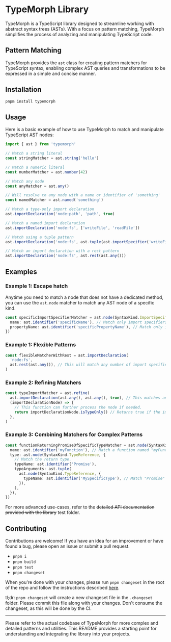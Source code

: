 # TypeMorph Library

TypeMorph is a TypeScript library designed to streamline working with abstract syntax trees (ASTs). With a focus on
pattern matching, TypeMorph simplifies the process of analyzing and manipulating TypeScript code.

## Pattern Matching

TypeMorph provides the `ast` class for creating pattern matchers for TypeScript syntax, enabling complex AST queries and
transformations to be expressed in a simple and concise manner.

## Installation

```sh
pnpm install typemorph
```

## Usage

Here is a basic example of how to use TypeMorph to match and manipulate TypeScript AST nodes:

```typescript
import { ast } from 'typemorph'

// Match a string literal
const stringMatcher = ast.string('hello')

// Match a numeric literal
const numberMatcher = ast.number(42)

// Match any node
const anyMatcher = ast.any()

// Will resolve to any node with a name or identifier of 'something'
const namedMatcher = ast.named('something')

// Match a type-only import declaration
ast.importDeclaration('node:path', 'path', true)

// Match a named import declaration
ast.importDeclaration('node:fs', ['writeFile', 'readFile'])

// Match using a tuple pattern
ast.importDeclaration('node:fs', ast.tuple(ast.importSpecifier('writeFile'), ast.importSpecifier('readFile')))

// Match an import declaration with a rest pattern
ast.importDeclaration('node:fs', ast.rest(ast.any()))
```

## Examples

### Example 1: Escape hatch

Anytime you need to match a node that does not have a dedicated method, you can use the `ast.node` matcher to match any
AST node of a specific kind.

```ts
const specificImportSpecifierMatcher = ast.node(SyntaxKind.ImportSpecifier, {
  name: ast.identifier('specificName'), // Match only import specifiers with the name "specificName".
  propertyName: ast.identifier('specificPropertyName'), // Match only if the property name is "specificPropertyName".
})
```

### Example 1: Flexible Patterns

```ts
const flexibleMatcherWithRest = ast.importDeclaration(
  'node:fs',
  ast.rest(ast.any()), // This will match any number of import specifiers in the import.
)
```

### Example 2: Refining Matchers

```ts
const typeImportMatcher = ast.refine(
  ast.importDeclaration(ast.any(), ast.any(), true), // This matches any import declaration that is a type import.
  (importDeclarationNode) => {
    // This function can further process the node if needed.
    return importDeclarationNode.isTypeOnly() // Returns true if the import is type-only.
  },
)
```

### Example 3: Combining Matchers for Complex Patterns

```ts
const functionReturningPromiseOfSpecificTypeMatcher = ast.node(SyntaxKind.FunctionDeclaration, {
  name: ast.identifier('myFunction'), // Match a function named "myFunction".
  type: ast.node(SyntaxKind.TypeReference, {
    // Match the return type.
    typeName: ast.identifier('Promise'),
    typeArguments: ast.tuple(
      ast.node(SyntaxKind.TypeReference, {
        typeName: ast.identifier('MySpecificType'), // Match "Promise" that resolves to "MySpecificType".
      }),
    ),
  }),
})
```

For more advanced use-cases, refer to the ~~detailed API documentation provided with the library~~ test folder.

## Contributing

Contributions are welcome! If you have an idea for an improvement or have found a bug, please open an issue or submit a
pull request.

- `pnpm i`
- `pnpm build`
- `pnpm test`
- `pnpm changeset`

When you're done with your changes, please run `pnpm changeset` in the root of the repo and follow the instructions
described [here](https://github.com/changesets/changesets/blob/main/docs/intro-to-using-changesets.md).

tl;dr: `pnpm changeset` will create a new changeset file in the `.changeset` folder. Please commit this file along with
your changes. Don't consume the changeset, as this will be done by the CI.

---

Please refer to the actual codebase of TypeMorph for more complex and detailed patterns and utilities. This README
provides a starting point for understanding and integrating the library into your projects.
